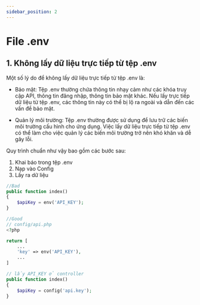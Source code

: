 ```yaml
---
sidebar_position: 2
---
```


# File .env

## 1. Không lấy dữ liệu trực tiếp từ tệp .env

Một số lý do để không lấy dữ liệu trực tiếp từ tệp .env là:
- Bảo mật: Tệp .env thường chứa thông tin nhạy cảm như các khóa truy cập API, thông tin đăng nhập, thông tin bảo mật khác. Nếu lấy trực tiếp dữ liệu từ tệp .env, các thông tin này có thể bị lộ ra ngoài và dẫn đến các vấn đề bảo mật.

- Quản lý môi trường: Tệp .env thường được sử dụng để lưu trữ các biến môi trường cấu hình cho ứng dụng. Việc lấy dữ liệu trực tiếp từ tệp .env có thể làm cho việc quản lý các biến môi trường trở nên khó khăn và dễ gây lỗi.

Quy trình chuẩn như vậy bao gồm các bước sau:
1. Khai báo trong tệp .env
2. Nạp vào Config
3. Lấy ra dữ liệu

````php
//Bad
public function index()
{
    $apiKey = env('API_KEY');
}

//Good
// config/api.php
<?php

return [
    ...
    'key' => env('API_KEY'),
    ...
]

// lấy API_KEY ở controller
public function index()
{
    $apiKey = config('api.key');
}
````
